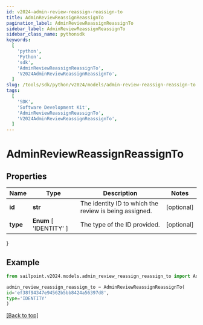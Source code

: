 ```yaml
---
id: v2024-admin-review-reassign-reassign-to
title: AdminReviewReassignReassignTo
pagination_label: AdminReviewReassignReassignTo
sidebar_label: AdminReviewReassignReassignTo
sidebar_class_name: pythonsdk
keywords:
  [
    'python',
    'Python',
    'sdk',
    'AdminReviewReassignReassignTo',
    'V2024AdminReviewReassignReassignTo',
  ]
slug: /tools/sdk/python/v2024/models/admin-review-reassign-reassign-to
tags:
  [
    'SDK',
    'Software Development Kit',
    'AdminReviewReassignReassignTo',
    'V2024AdminReviewReassignReassignTo',
  ]
---
```


# AdminReviewReassignReassignTo

## Properties

| Name | Type | Description | Notes |
| --- | --- | --- | --- |
| **id** | **str** | The identity ID to which the review is being assigned. | [optional] |
| **type** | **Enum** [ 'IDENTITY' ] | The type of the ID provided. | [optional] |

}

## Example

```python
from sailpoint.v2024.models.admin_review_reassign_reassign_to import AdminReviewReassignReassignTo

admin_review_reassign_reassign_to = AdminReviewReassignReassignTo(
id='ef38f94347e94562b5bb8424a56397d8',
type='IDENTITY'
)

```

[[Back to top]](#)
